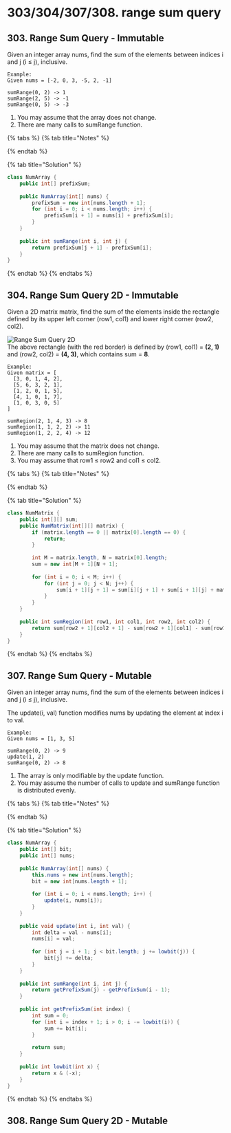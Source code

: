 # 303/304/307/308. range sum query

## 303. Range Sum Query - Immutable

Given an integer array nums, find the sum of the elements between indices i and j \(i ≤ j\), inclusive.

```text
Example:
Given nums = [-2, 0, 3, -5, 2, -1]

sumRange(0, 2) -> 1
sumRange(2, 5) -> -1
sumRange(0, 5) -> -3
```

1. You may assume that the array does not change.
2. There are many calls to sumRange function.

{% tabs %}
{% tab title="Notes" %}

{% endtab %}

{% tab title="Solution" %}
```java
class NumArray {
    public int[] prefixSum;
    
    public NumArray(int[] nums) {
        prefixSum = new int[nums.length + 1];
        for (int i = 0; i < nums.length; i++) {
            prefixSum[i + 1] = nums[i] + prefixSum[i];
        }
    }
    
    public int sumRange(int i, int j) {
        return prefixSum[j + 1] - prefixSum[i];
    }
}
```
{% endtab %}
{% endtabs %}

## 304. Range Sum Query 2D - Immutable

Given a 2D matrix matrix, find the sum of the elements inside the rectangle defined by its upper left corner \(row1, col1\) and lower right corner \(row2, col2\).

![Range Sum Query 2D](https://leetcode.com/static/images/courses/range_sum_query_2d.png)  
The above rectangle \(with the red border\) is defined by \(row1, col1\) = **\(2, 1\)** and \(row2, col2\) = **\(4, 3\)**, which contains sum = **8**.

```text
Example:
Given matrix = [
  [3, 0, 1, 4, 2],
  [5, 6, 3, 2, 1],
  [1, 2, 0, 1, 5],
  [4, 1, 0, 1, 7],
  [1, 0, 3, 0, 5]
]

sumRegion(2, 1, 4, 3) -> 8
sumRegion(1, 1, 2, 2) -> 11
sumRegion(1, 2, 2, 4) -> 12
```

1. You may assume that the matrix does not change.
2. There are many calls to sumRegion function.
3. You may assume that row1 ≤ row2 and col1 ≤ col2.

{% tabs %}
{% tab title="Notes" %}

{% endtab %}

{% tab title="Solution" %}
```java
class NumMatrix {
    public int[][] sum;
    public NumMatrix(int[][] matrix) {
        if (matrix.length == 0 || matrix[0].length == 0) {
            return;
        }
        
        int M = matrix.length, N = matrix[0].length;
        sum = new int[M + 1][N + 1];
        
        for (int i = 0; i < M; i++) {
            for (int j = 0; j < N; j++) {
                sum[i + 1][j + 1] = sum[i][j + 1] + sum[i + 1][j] + matrix[i][j] - sum[i][j];
            }
        }
    }
    
    public int sumRegion(int row1, int col1, int row2, int col2) {
        return sum[row2 + 1][col2 + 1] - sum[row2 + 1][col1] - sum[row1][col2 + 1] + sum[row1][col1];
    }
}
```
{% endtab %}
{% endtabs %}

## 307. Range Sum Query - Mutable

Given an integer array nums, find the sum of the elements between indices i and j \(i ≤ j\), inclusive.

The update\(i, val\) function modifies nums by updating the element at index i to val.

```text
Example:
Given nums = [1, 3, 5]

sumRange(0, 2) -> 9
update(1, 2)
sumRange(0, 2) -> 8
```

1. The array is only modifiable by the update function.
2. You may assume the number of calls to update and sumRange function is distributed evenly.

{% tabs %}
{% tab title="Notes" %}

{% endtab %}

{% tab title="Solution" %}
```java
class NumArray {
    public int[] bit;
    public int[] nums;
    
    public NumArray(int[] nums) {
        this.nums = new int[nums.length];
        bit = new int[nums.length + 1];
        
        for (int i = 0; i < nums.length; i++) {
            update(i, nums[i]);
        }
    }
    
    public void update(int i, int val) {
        int delta = val - nums[i];
        nums[i] = val;
        
        for (int j = i + 1; j < bit.length; j += lowbit(j)) {
            bit[j] += delta;
        }
    }
    
    public int sumRange(int i, int j) {
        return getPrefixSum(j) - getPrefixSum(i - 1);
    }
    
    public int getPrefixSum(int index) {
        int sum = 0;
        for (int i = index + 1; i > 0; i -= lowbit(i)) {
            sum += bit[i];
        }
        
        return sum;
    }
    
    public int lowbit(int x) {
        return x & (-x);
    }
}
```
{% endtab %}
{% endtabs %}

## 308. Range Sum Query 2D - Mutable

